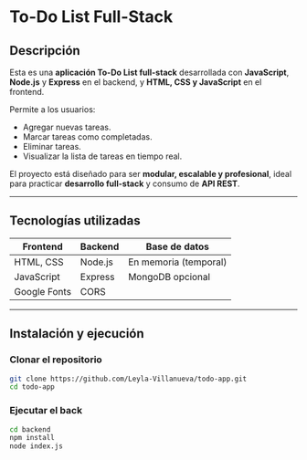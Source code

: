 ﻿#  To-Do List Full-Stack


## Descripción
Esta es una **aplicación To-Do List full-stack** desarrollada con **JavaScript**, **Node.js** y **Express** en el backend, y **HTML, CSS y JavaScript** en el frontend.  

Permite a los usuarios:

- Agregar nuevas tareas.
- Marcar tareas como completadas.
- Eliminar tareas.
- Visualizar la lista de tareas en tiempo real.

El proyecto está diseñado para ser **modular, escalable y profesional**, ideal para practicar **desarrollo full-stack** y consumo de **API REST**.

---

## Tecnologías utilizadas

| Frontend       | Backend        | Base de datos |
|----------------|----------------|---------------|
| HTML, CSS      | Node.js        | En memoria (temporal) |
| JavaScript     | Express        | MongoDB opcional |
| Google Fonts   | CORS           |               |

---

## Instalación y ejecución

### Clonar el repositorio
```bash
git clone https://github.com/Leyla-Villanueva/todo-app.git
cd todo-app
```
### Ejecutar el back
```bash
cd backend
npm install
node index.js
```
